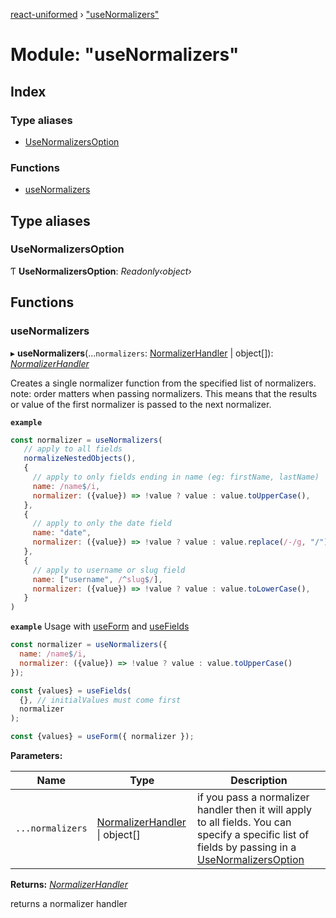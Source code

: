 [react-uniformed](../README.md) › ["useNormalizers"](_usenormalizers_.md)

# Module: "useNormalizers"

## Index

### Type aliases

* [UseNormalizersOption](_usenormalizers_.md#usenormalizersoption)

### Functions

* [useNormalizers](_usenormalizers_.md#usenormalizers)

## Type aliases

###  UseNormalizersOption

Ƭ **UseNormalizersOption**: *Readonly‹object›*

## Functions

###  useNormalizers

▸ **useNormalizers**(...`normalizers`: [NormalizerHandler](../interfaces/_usefields_.normalizerhandler.md) | object[]): *[NormalizerHandler](../interfaces/_usefields_.normalizerhandler.md)*

Creates a single normalizer function from the specified list of normalizers.
note: order matters when passing normalizers. This means that the results or value
of the first normalizer is passed to the next normalizer.

**`example`** 
```javascript
const normalizer = useNormalizers(
   // apply to all fields
   normalizeNestedObjects(),
   {
     // apply to only fields ending in name (eg: firstName, lastName)
     name: /name$/i,
     normalizer: ({value}) => !value ? value : value.toUpperCase(),
   },
   {
     // apply to only the date field
     name: "date",
     normalizer: ({value}) => !value ? value : value.replace(/-/g, "/"),
   },
   {
     // apply to username or slug field
     name: ["username", /^slug$/],
     normalizer: ({value}) => !value ? value : value.toLowerCase(),
   }
)
```

**`example`** <caption>Usage with [useForm](_useform_.md#useform) and [useFields](_usefields_.md#usefields)</caption>
```javascript
const normalizer = useNormalizers({
  name: /name$/i,
  normalizer: ({value}) => !value ? value : value.toUpperCase()
});

const {values} = useFields(
  {}, // initialValues must come first
  normalizer
);

const {values} = useForm({ normalizer });
```

**Parameters:**

Name | Type | Description |
------ | ------ | ------ |
`...normalizers` | [NormalizerHandler](../interfaces/_usefields_.normalizerhandler.md) &#124; object[] | if you pass a normalizer handler then it will apply to all fields. You can specify a specific list of fields by passing in a [UseNormalizersOption](_usenormalizers_.md#usenormalizersoption) |

**Returns:** *[NormalizerHandler](../interfaces/_usefields_.normalizerhandler.md)*

returns a normalizer handler
